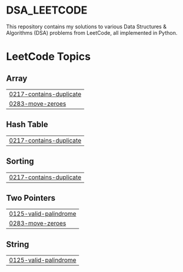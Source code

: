 # DSA_LEETCODE
This repository contains my solutions to various Data Structures &amp; Algorithms (DSA) problems from LeetCode, all implemented in Python.

<!---LeetCode Topics Start-->
# LeetCode Topics
## Array
|  |
| ------- |
| [0217-contains-duplicate](https://github.com/VagishKumar3671/DSA_LEETCODE/tree/master/0217-contains-duplicate) |
| [0283-move-zeroes](https://github.com/VagishKumar3671/DSA_LEETCODE/tree/master/0283-move-zeroes) |
## Hash Table
|  |
| ------- |
| [0217-contains-duplicate](https://github.com/VagishKumar3671/DSA_LEETCODE/tree/master/0217-contains-duplicate) |
## Sorting
|  |
| ------- |
| [0217-contains-duplicate](https://github.com/VagishKumar3671/DSA_LEETCODE/tree/master/0217-contains-duplicate) |
## Two Pointers
|  |
| ------- |
| [0125-valid-palindrome](https://github.com/VagishKumar3671/DSA_LEETCODE/tree/master/0125-valid-palindrome) |
| [0283-move-zeroes](https://github.com/VagishKumar3671/DSA_LEETCODE/tree/master/0283-move-zeroes) |
## String
|  |
| ------- |
| [0125-valid-palindrome](https://github.com/VagishKumar3671/DSA_LEETCODE/tree/master/0125-valid-palindrome) |
<!---LeetCode Topics End-->